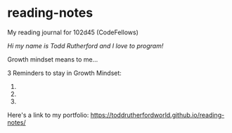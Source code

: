 # reading-notes
My reading journal for 102d45 (CodeFellows)

*Hi my name is Todd Rutherford and I love to program!*

Growth mindset means to me...

3 Reminders to stay in Growth Mindset:

  1.
  2.  
  3. 
  
  Here's a link to my portfolio: https://toddrutherfordworld.github.io/reading-notes/
